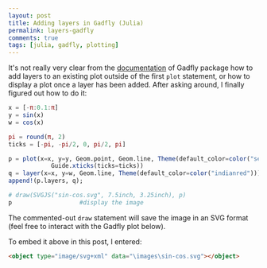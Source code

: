 ```yaml
---
layout: post
title: Adding layers in Gadfly (Julia)
permalink: layers-gadfly
comments: true
tags: [julia, gadfly, plotting]
---
```

It's not really very clear from the [documentation](http://gadflyjl.org/#layers) of Gadfly package how to add layers to an existing plot outside of the first `plot` statement, or how to display a plot once a layer has been added. After asking around, I finally figured out how to do it:

<!-- more -->

``` julia
x = [-π:0.1:π]
y = sin(x)
w = cos(x)

pi = round(π, 2)
ticks = [-pi, -pi/2, 0, pi/2, pi]

p = plot(x=x, y=y, Geom.point, Geom.line, Theme(default_color=color("seagreen")),
            Guide.xticks(ticks=ticks))
q = layer(x=x, y=w, Geom.line, Theme(default_color=color("indianred")))
append!(p.layers, q);

# draw(SVGJS("sin-cos.svg", 7.5inch, 3.25inch), p)
p                   #display the image
```

The commented-out `draw` statement will save the image in an SVG format (feel free to interact with the Gadfly plot below).

<object type="image/svg+xml" data="\images\sin-cos.svg"></object>

To embed it above in this post, I entered:

``` html
<object type="image/svg+xml" data="\images\sin-cos.svg"></object>
```
